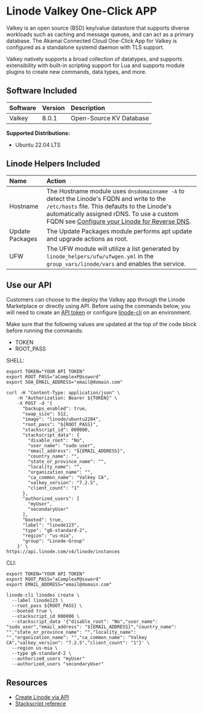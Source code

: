 # Linode Valkey One-Click APP

Valkey is an open source (BSD) key/value datastore that supports diverse workloads such as caching and message queues, and can act as a primary database. The Akamai Connected Cloud One-Click App for Valkey is configured as a standalone systemd daemon with TLS support.

Valkey natively supports a broad collection of datatypes, and supports extensibility with built-in scripting support for Lua and supports module plugins to create new commands, data types, and more.

## Software Included

| Software  | Version   | Description   |
| :---      | :----     | :---          |
| Valkey    | 8.0.1    | Open-Source KV Database |

**Supported Distributions:**

- Ubuntu 22.04 LTS

## Linode Helpers Included

| Name  | Action  |
| :---  | :---    |
| Hostname   | The Hostname module uses `dnsdomainname -A` to detect the Linode's FQDN and write to the `/etc/hosts` file. This defaults to the Linode's automatically assigned rDNS. To use a custom FQDN see [Configure your Linode for Reverse DNS](https://www.linode.com/docs/guides/configure-your-linode-for-reverse-dns/).  |
| Update Packages   | The Update Packages module performs apt update and upgrade actions as root.  |
| UFW   | The UFW module will utilize a list generated by `linode_helpers/ufw/ufwgen.yml` in the `group_vars/linode/vars` and enables the service.  |

## Use our API

Customers can choose to the deploy the Valkey app through the Linode Marketplace or directly using API. Before using the commands below, you will need to create an [API token](https://www.linode.com/docs/products/tools/linode-api/get-started/#create-an-api-token) or configure [linode-cli](https://www.linode.com/products/cli/) on an environment.

Make sure that the following values are updated at the top of the code block before running the commands:
- TOKEN
- ROOT_PASS

SHELL:
```
export TOKEN="YOUR API TOKEN"
export ROOT_PASS="aComplexP@ssword"
export SOA_EMAIL_ADDRESS="email@domain.com"

curl -H "Content-Type: application/json" \
    -H "Authorization: Bearer ${TOKEN}" \
    -X POST -d '{
      "backups_enabled": true,
      "swap_size": 512,
      "image": "linode/ubuntu2204",
      "root_pass": "${ROOT_PASS}",
      "stackscript_id": 000000,
      "stackscript_data": {
        "disable_root": "No",
        "user_name": "sudo_user",
        "email_address": "${EMAIL_ADDRESS}",
        "country_name": "",
        "state_or_province_name": "", 
        "locality_name": "",
        "organization_name": "",
        "ca_common_name": "Valkey CA",
        "valkey_version": "7.2.5",
        "client_count": "1"
      },
      "authorized_users": [
        "myUser",
        "secondaryUser"
      ],
      "booted": true,
      "label": "linode123",
      "type": "g6-standard-2",
      "region": "us-mia",
      "group": "Linode-Group"
    }' \
https://api.linode.com/v4/linode/instances
```

CLI:
```
export TOKEN="YOUR API TOKEN"
export ROOT_PASS="aComplexP@ssword"
export EMAIL_ADDRESS="email@domain.com"

linode-cli linodes create \
  --label linode123 \
  --root_pass ${ROOT_PASS} \
  --booted true \
  --stackscript_id 000000 \
  --stackscript_data '{"disable_root": "No","user_name": "sudo_user","email_address": "${EMAIL_ADDRESS}","country_name": "","state_or_province_name": "","locality_name": "","organization_name": "","ca_common_name": "Valkey CA","valkey_version": "7.2.5","client_count": "1"}' \
  --region us-mia \
  --type g6-standard-2 \
  --authorized_users "myUser"
  --authorized_users "secondaryUser"
```

## Resources

- [Create Linode via API](https://www.linode.com/docs/api/linode-instances/#linode-create)
- [Stackscript referece](https://www.linode.com/docs/guides/writing-scripts-for-use-with-linode-stackscripts-a-tutorial/#user-defined-fields-udfs)
